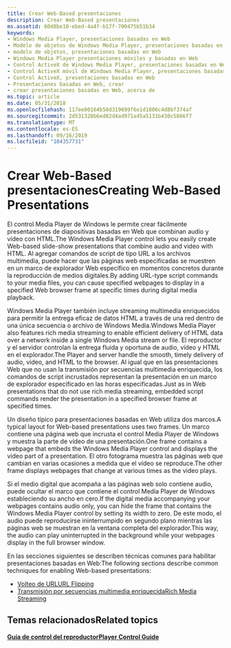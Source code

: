 ```yaml
---
title: Crear Web-Based presentaciones
description: Crear Web-Based presentaciones
ms.assetid: 60d8be10-ebed-4a4f-b17f-700475b51b34
keywords:
- Windows Media Player, presentaciones basadas en Web
- Modelo de objetos de Windows Media Player, presentaciones basadas en Web
- modelo de objetos, presentaciones basadas en Web
- Windows Media Player presentaciones móviles y basadas en Web
- Control ActiveX de Windows Media Player, presentaciones basadas en Web
- Control ActiveX móvil de Windows Media Player, presentaciones basadas en Web
- Control ActiveX, presentaciones basadas en Web
- Presentaciones basadas en Web, crear
- crear presentaciones basadas en Web, acerca de
ms.topic: article
ms.date: 05/31/2018
ms.openlocfilehash: 117ee00164b50d319699f6e1d1806c4d8bf374af
ms.sourcegitcommit: 2d531328b6ed82d4ad971a45a5131b430c5866f7
ms.translationtype: MT
ms.contentlocale: es-ES
ms.lasthandoff: 09/16/2019
ms.locfileid: "104357731"
---
```

# <a name="creating-web-based-presentations"></a><span data-ttu-id="c2f86-112">Crear Web-Based presentaciones</span><span class="sxs-lookup"><span data-stu-id="c2f86-112">Creating Web-Based Presentations</span></span>

<span data-ttu-id="c2f86-113">El control Media Player de Windows le permite crear fácilmente presentaciones de diapositivas basadas en Web que combinan audio y vídeo con HTML.</span><span class="sxs-lookup"><span data-stu-id="c2f86-113">The Windows Media Player control lets you easily create Web-based slide-show presentations that combine audio and video with HTML.</span></span> <span data-ttu-id="c2f86-114">Al agregar comandos de script de tipo URL a los archivos multimedia, puede hacer que las páginas web especificadas se muestren en un marco de explorador Web específico en momentos concretos durante la reproducción de medios digitales.</span><span class="sxs-lookup"><span data-stu-id="c2f86-114">By adding URL-type script commands to your media files, you can cause specified webpages to display in a specified Web browser frame at specific times during digital media playback.</span></span>

<span data-ttu-id="c2f86-115">Windows Media Player también incluye streaming multimedia enriquecidos para permitir la entrega eficaz de datos HTML a través de una red dentro de una única secuencia o archivo de Windows Media.</span><span class="sxs-lookup"><span data-stu-id="c2f86-115">Windows Media Player also features rich media streaming to enable efficient delivery of HTML data over a network inside a single Windows Media stream or file.</span></span> <span data-ttu-id="c2f86-116">El reproductor y el servidor controlan la entrega fluida y oportuna de audio, vídeo y HTML en el explorador.</span><span class="sxs-lookup"><span data-stu-id="c2f86-116">The Player and server handle the smooth, timely delivery of audio, video, and HTML to the browser.</span></span> <span data-ttu-id="c2f86-117">Al igual que en las presentaciones Web que no usan la transmisión por secuencias multimedia enriquecida, los comandos de script incrustados representan la presentación en un marco de explorador especificado en las horas especificadas.</span><span class="sxs-lookup"><span data-stu-id="c2f86-117">Just as in Web presentations that do not use rich media streaming, embedded script commands render the presentation in a specified browser frame at specified times.</span></span>

<span data-ttu-id="c2f86-118">Un diseño típico para presentaciones basadas en Web utiliza dos marcos.</span><span class="sxs-lookup"><span data-stu-id="c2f86-118">A typical layout for Web-based presentations uses two frames.</span></span> <span data-ttu-id="c2f86-119">Un marco contiene una página web que incrusta el control Media Player de Windows y muestra la parte de vídeo de una presentación.</span><span class="sxs-lookup"><span data-stu-id="c2f86-119">One frame contains a webpage that embeds the Windows Media Player control and displays the video part of a presentation.</span></span> <span data-ttu-id="c2f86-120">El otro fotograma muestra las páginas web que cambian en varias ocasiones a medida que el vídeo se reproduce.</span><span class="sxs-lookup"><span data-stu-id="c2f86-120">The other frame displays webpages that change at various times as the video plays.</span></span>

<span data-ttu-id="c2f86-121">Si el medio digital que acompaña a las páginas web solo contiene audio, puede ocultar el marco que contiene el control Media Player de Windows estableciendo su ancho en cero.</span><span class="sxs-lookup"><span data-stu-id="c2f86-121">If the digital media accompanying your webpages contains audio only, you can hide the frame that contains the Windows Media Player control by setting its width to zero.</span></span> <span data-ttu-id="c2f86-122">De este modo, el audio puede reproducirse ininterrumpido en segundo plano mientras las páginas web se muestran en la ventana completa del explorador.</span><span class="sxs-lookup"><span data-stu-id="c2f86-122">This way, the audio can play uninterrupted in the background while your webpages display in the full browser window.</span></span>

<span data-ttu-id="c2f86-123">En las secciones siguientes se describen técnicas comunes para habilitar presentaciones basadas en Web:</span><span class="sxs-lookup"><span data-stu-id="c2f86-123">The following sections describe common techniques for enabling Web-based presentations:</span></span>

-   [<span data-ttu-id="c2f86-124">Volteo de URL</span><span class="sxs-lookup"><span data-stu-id="c2f86-124">URL Flipping</span></span>](url-flipping.md)
-   [<span data-ttu-id="c2f86-125">Transmisión por secuencias multimedia enriquecida</span><span class="sxs-lookup"><span data-stu-id="c2f86-125">Rich Media Streaming</span></span>](rich-media-streaming.md)

## <a name="related-topics"></a><span data-ttu-id="c2f86-126">Temas relacionados</span><span class="sxs-lookup"><span data-stu-id="c2f86-126">Related topics</span></span>

<dl> <dt>

[<span data-ttu-id="c2f86-127">**Guía de control del reproductor**</span><span class="sxs-lookup"><span data-stu-id="c2f86-127">**Player Control Guide**</span></span>](player-control-guide.md)
</dt> </dl>

 

 




